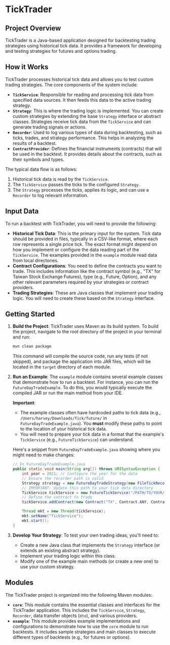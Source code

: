 # TickTrader

## Project Overview

TickTrader is a Java-based application designed for backtesting trading strategies using historical tick data. It provides a framework for developing and testing strategies for futures and options trading.

## How it Works

TickTrader processes historical tick data and allows you to test custom trading strategies. The core components of the system include:

*   **`TickService`**: Responsible for reading and processing tick data from specified data sources. It then feeds this data to the active trading strategy.
*   **`Strategy`**: This is where the trading logic is implemented. You can create custom strategies by extending the base `Strategy` interface or abstract classes. Strategies receive tick data from the `TickService` and can generate trading signals or actions.
*   **`Recorder`**: Used to log various types of data during backtesting, such as ticks, trades, and strategy performance. This helps in analyzing the results of a backtest.
*   **`ContractProvider`**: Defines the financial instruments (contracts) that will be used in the backtest. It provides details about the contracts, such as their symbols and types.

The typical data flow is as follows:
1.  Historical tick data is read by the `TickService`.
2.  The `TickService` passes the ticks to the configured `Strategy`.
3.  The `Strategy` processes the ticks, applies its logic, and can use a `Recorder` to log relevant information.

## Input Data

To run a backtest with TickTrader, you will need to provide the following:

*   **Historical Tick Data**: This is the primary input for the system. Tick data should be provided in files, typically in a CSV-like format, where each row represents a single price tick. The exact format might depend on how you implement or configure the data reading part of the `TickService`. The examples provided in the `example` module read data from local directories.
*   **Contract Configurations**: You need to define the contracts you want to trade. This includes information like the contract symbol (e.g., "TX" for
    Taiwan Stock Exchange Futures), type (e.g., Future, Option), and any other relevant parameters required by your strategies or contract providers.
*   **Trading Strategies**: These are Java classes that implement your trading logic. You will need to create these based on the `Strategy` interface.

## Getting Started

1.  **Build the Project**:
    TickTrader uses Maven as its build system. To build the project, navigate to the root directory of the project in your terminal and run:
    ```bash
    mvn clean package
    ```
    This command will compile the source code, run any tests (if not skipped), and package the application into JAR files, which will be located in the `target` directory of each module.

2.  **Run an Example**:
    The `example` module contains several example classes that demonstrate how to run a backtest. For instance, you can run the `FutureDayTradeExample`.
    To do this, you would typically execute the compiled JAR or run the main method from your IDE.

    **Important**:
    *   The example classes often have hardcoded paths to tick data (e.g., `/Users/harvey/Downloads/Tick/future/` in `FutureDayTradeExample.java`). You **must** modify these paths to point to the location of your historical tick data.
    *   You will need to prepare your tick data in a format that the example's `TickService` (e.g., `FutureTickService`) can understand.

    Here's a snippet from `FutureDayTradeExample.java` showing where you might need to make changes:

    ```java
    // In FutureDayTradeExample.java
    public static void main(String arg[]) throws URISyntaxException {
        int year = 2021; // Configure the year for the data
        // Ensure the recorder path is valid
        Strategy strategy = new FutureDayTradeStrategy(new FileTickRecorder(Paths.get("2021-12-02.csv")), new FixContractProvider("202112"));
        // IMPORTANT: Update this path to your tick data directory
        TickService tickService = new FutureTickService("/PATH/TO/YOUR/TICK/DATA/future/", year, strategy);
        // Define the contract to trade
        tickService.addContract(new Contract("TX", Contract.ANY, Contract.ANY_PRICE, FutureType.FUTURE));

        Thread mkt = new Thread(tickService);
        mkt.setName("TickService");
        mkt.start();
    }
    ```

3.  **Develop Your Strategy**:
    To test your own trading ideas, you'll need to:
    *   Create a new Java class that implements the `Strategy` interface (or extends an existing abstract strategy).
    *   Implement your trading logic within this class.
    *   Modify one of the example main methods (or create a new one) to use your custom strategy.

## Modules

The TickTrader project is organized into the following Maven modules:

*   **`core`**: This module contains the essential classes and interfaces for the TickTrader application. This includes the `TickService`, `Strategy`, `Recorder`, data transfer objects (`dto`), and various providers.
*   **`example`**: This module provides example implementations and configurations to demonstrate how to use the `core` module to run backtests. It includes sample strategies and main classes to execute different types of backtests (e.g., for futures or options).
